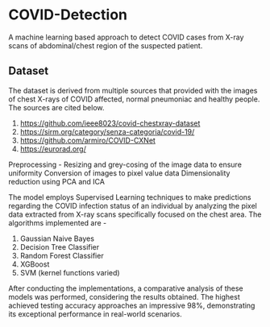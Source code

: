# COVID-Detection
A machine learning based approach to detect COVID cases from X-ray scans of abdominal/chest region of the suspected patient.

## Dataset
The dataset is derived from multiple sources that provided with the images of chest X-rays of COVID affected, normal pneumoniac and healthy people. The sources are cited below.
1. https://github.com/ieee8023/covid-chestxray-dataset
2. https://sirm.org/category/senza-categoria/covid-19/
3. https://github.com/armiro/COVID-CXNet
4. https://eurorad.org/

Preprocessing - 
Resizing and grey-cosing of the image data to ensure uniformity
Conversion of images to pixel value data
Dimensionality reduction using PCA and ICA

The model employs Supervised Learning techniques to make predictions regarding the COVID infection status of an individual by analyzing the pixel data extracted from X-ray scans specifically focused on the chest area. The algorithms implemented are -
1. Gaussian Naive Bayes
2. Decision Tree Classifier
3. Random Forest Classifier
4. XGBoost
5. SVM (kernel functions varied)

After conducting the implementations, a comparative analysis of these models was performed, considering the results obtained. The highest achieved testing accuracy approaches an impressive 98%, demonstrating its exceptional performance in real-world scenarios.
